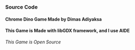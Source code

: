 ### Source Code
#### Chrome Dino Game Made by Dimas Adiyaksa
#### This Game is Made with libGDX framework, and I use AIDE

*This Game is Open Source*